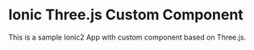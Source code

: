 Ionic Three.js Custom Component
===============================

This is a sample Ionic2 App with custom component based on Three.js.
